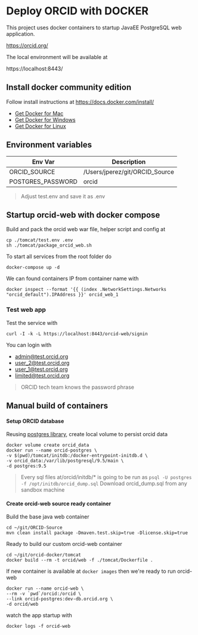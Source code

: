 # Deploy ORCID with DOCKER

This project uses docker containers to startup JavaEE PostgreSQL web application.

https://orcid.org/

The local environment will be available at

https://localhost:8443/

## Install docker community edition

Follow install instructions at https://docs.docker.com/install/

* [Get Docker for Mac](https://download.docker.com/mac/stable/Docker.dmg)
* [Get Docker for Windows](https://download.docker.com/win/stable/Docker%20for%20Windows%20Installer.exe)
* [Get Docker for Linux](https://download.docker.com/linux/static/stable/aarch64/docker-18.03.1-ce.tgz)

## Environment variables

|   Env Var     |       Description     |
|---------------|-----------------------|
| ORCID_SOURCE  | /Users/jperez/git/ORCID_Source |
| POSTGRES_PASSWORD |   orcid   |

> Adjust test.env and save it as .env

## Startup orcid-web with docker compose

Build and pack the orcid web war file, helper script and config at

    cp ./tomcat/test.env .env
    sh ./tomcat/package_orcid_web.sh

To start all services from the root folder do

    docker-compose up -d

We can found containers IP from container name with

    docker inspect --format '{{ (index .NetworkSettings.Networks "orcid_default").IPAddress }}' orcid_web_1

### Test web app

Test the service with

    curl -I -k -L https://localhost:8443/orcid-web/signin

You can login with

* admin@test.orcid.org
* user_2@test.orcid.org
* user_1@test.orcid.org
* limited@test.orcid.org

> ORCID tech team knows the password phrase

## Manual build of containers

#### Setup ORCID database

Reusing [postgres library](https://docs.docker.com/samples/library/postgres/), create local volume to persist orcid data

    docker volume create orcid_data
    docker run --name orcid-postgres \
    -v $(pwd)/tomcat/initdb:/docker-entrypoint-initdb.d \
    -v orcid_data:/var/lib/postgresql/9.5/main \
    -d postgres:9.5

> Every sql files at/orcid/initdb/* is going to be run as `psql -U postgres -f /opt/initdb/orcid_dump.sql`
> Download orcid_dump.sql from any sandbox machine

#### Create orcid-web source ready container

Build the base java web container

    cd ~/git/ORCID-Source
    mvn clean install package -Dmaven.test.skip=true -Dlicense.skip=true

Ready to build our custom orcid-web container

    cd ~/git/orcid-docker/tomcat
    docker build --rm -t orcid/web -f ./tomcat/Dockerfile .

If new container is available at `docker images` then we're ready to run orcid-web

    docker run --name orcid-web \
    --rm -v `pwd`/orcid:/orcid \
    --link orcid-postgres:dev-db.orcid.org \
    -d orcid/web

watch the app startup with

    docker logs -f orcid-web
